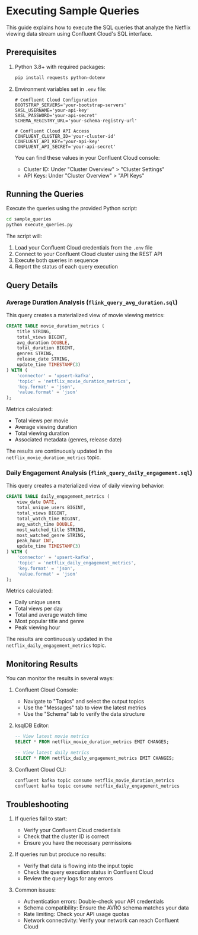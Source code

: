 # Executing Sample Queries

This guide explains how to execute the SQL queries that analyze the Netflix viewing data stream using Confluent Cloud's SQL interface.

## Prerequisites

1. Python 3.8+ with required packages:
   ```bash
   pip install requests python-dotenv
   ```

2. Environment variables set in `.env` file:
   ```
   # Confluent Cloud Configuration
   BOOTSTRAP_SERVERS='your-bootstrap-servers'
   SASL_USERNAME='your-api-key'
   SASL_PASSWORD='your-api-secret'
   SCHEMA_REGISTRY_URL='your-schema-registry-url'
   
   # Confluent Cloud API Access
   CONFLUENT_CLUSTER_ID='your-cluster-id'
   CONFLUENT_API_KEY='your-api-key'
   CONFLUENT_API_SECRET='your-api-secret'
   ```

   You can find these values in your Confluent Cloud console:
   - Cluster ID: Under "Cluster Overview" > "Cluster Settings"
   - API Keys: Under "Cluster Overview" > "API Keys"

## Running the Queries

Execute the queries using the provided Python script:

```bash
cd sample_queries
python execute_queries.py
```

The script will:
1. Load your Confluent Cloud credentials from the `.env` file
2. Connect to your Confluent Cloud cluster using the REST API
3. Execute both queries in sequence
4. Report the status of each query execution

## Query Details

### Average Duration Analysis (`flink_query_avg_duration.sql`)

This query creates a materialized view of movie viewing metrics:

```sql
CREATE TABLE movie_duration_metrics (
    title STRING,
    total_views BIGINT,
    avg_duration DOUBLE,
    total_duration BIGINT,
    genres STRING,
    release_date STRING,
    update_time TIMESTAMP(3)
) WITH (
    'connector' = 'upsert-kafka',
    'topic' = 'netflix_movie_duration_metrics',
    'key.format' = 'json',
    'value.format' = 'json'
);
```

Metrics calculated:
- Total views per movie
- Average viewing duration
- Total viewing duration
- Associated metadata (genres, release date)

The results are continuously updated in the `netflix_movie_duration_metrics` topic.

### Daily Engagement Analysis (`flink_query_daily_engagement.sql`)

This query creates a materialized view of daily viewing behavior:

```sql
CREATE TABLE daily_engagement_metrics (
    view_date DATE,
    total_unique_users BIGINT,
    total_views BIGINT,
    total_watch_time BIGINT,
    avg_watch_time DOUBLE,
    most_watched_title STRING,
    most_watched_genre STRING,
    peak_hour INT,
    update_time TIMESTAMP(3)
) WITH (
    'connector' = 'upsert-kafka',
    'topic' = 'netflix_daily_engagement_metrics',
    'key.format' = 'json',
    'value.format' = 'json'
);
```

Metrics calculated:
- Daily unique users
- Total views per day
- Total and average watch time
- Most popular title and genre
- Peak viewing hour

The results are continuously updated in the `netflix_daily_engagement_metrics` topic.

## Monitoring Results

You can monitor the results in several ways:

1. Confluent Cloud Console:
   - Navigate to "Topics" and select the output topics
   - Use the "Messages" tab to view the latest metrics
   - Use the "Schema" tab to verify the data structure

2. ksqlDB Editor:
   ```sql
   -- View latest movie metrics
   SELECT * FROM netflix_movie_duration_metrics EMIT CHANGES;
   
   -- View latest daily metrics
   SELECT * FROM netflix_daily_engagement_metrics EMIT CHANGES;
   ```

3. Confluent Cloud CLI:
   ```bash
   confluent kafka topic consume netflix_movie_duration_metrics
   confluent kafka topic consume netflix_daily_engagement_metrics
   ```

## Troubleshooting

1. If queries fail to start:
   - Verify your Confluent Cloud credentials
   - Check that the cluster ID is correct
   - Ensure you have the necessary permissions

2. If queries run but produce no results:
   - Verify that data is flowing into the input topic
   - Check the query execution status in Confluent Cloud
   - Review the query logs for any errors

3. Common issues:
   - Authentication errors: Double-check your API credentials
   - Schema compatibility: Ensure the AVRO schema matches your data
   - Rate limiting: Check your API usage quotas
   - Network connectivity: Verify your network can reach Confluent Cloud 